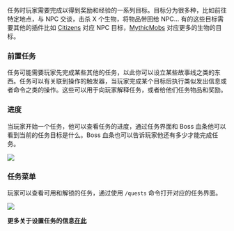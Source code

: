 任务时玩家需要完成以得到奖励和经验的一系列目标。目标分为很多种，比如前往特定地点，与 NPC 交谈，击杀 X 个生物，将物品带回给 NPC... 有的这些目标需要其他的插件比如 [Citizens](https://www.spigotmc.org/resources/citizens.13811/) 对应 NPC 目标，[MythicMobs](https://www.mythicmobs.net/index.php) 对应更多的生物的目标。

### 前置任务
任务可能需要玩家先完成某些其他的任务，以此你可以设立某些故事线之类的东西。任务可以有关联到操作的触发器，当玩家完成某个目标后执行类似发出信息或者命令之类的操作。这些可以用于向玩家解释任务，或者给他们任务物品和奖励。

### 进度
当玩家开始一个任务，他可以查看任务的进度，通过任务界面和 Boss 血条他可以看到当前的任务目标是什么。Boss 血条也可以告诉玩家他还有多少才能完成任务。

![](https://i.imgur.com/SOPzchl.png)

### 任务菜单
玩家可以查看可用和解锁的任务，通过使用 `/quests` 命令打开对应的任务界面。

![](https://i.imgur.com/If0S5w6.gif)

**更多关于设置任务的信息[在此](Quest-Folder)**

